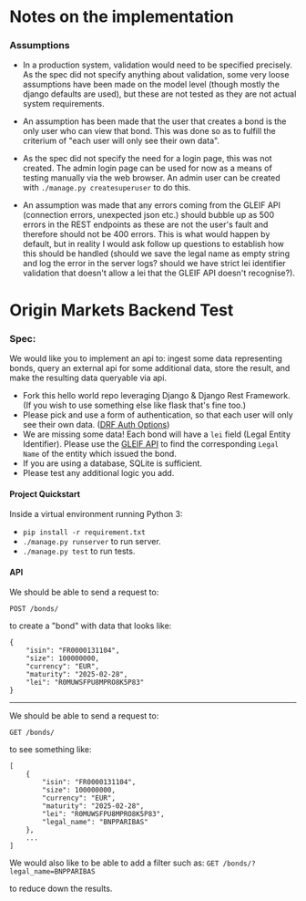 # Notes on the implementation

### Assumptions

- In a production system, validation would need to be specified precisely. As the spec did not specify anything about validation, some very loose assumptions have been made on the model level (though mostly the django defaults are used), but these are not tested as they are not actual system requirements.

- An assumption has been made that the user that creates a bond is the only user who can view that bond. This was done so as to fulfill the criterium of "each user will only see their own data".

- As the spec did not specify the need for a login page, this was not created. The admin login page can be used for now as a means of testing manually via the web browser. An admin user can be created with `./manage.py createsuperuser` to do this.

- An assumption was made that any errors coming from the GLEIF API (connection errors, unexpected json etc.) should bubble up as 500 errors in the REST endpoints as these are not the user's fault and therefore should not be 400 errors. This is what would happen by default, but in reality I would ask follow up questions to establish how this should be handled (should we save the legal name as empty string and log the error in the server logs? should we have strict lei identifier validation that doesn't allow a lei that the GLEIF API doesn't recognise?).


# Origin Markets Backend Test

### Spec:

We would like you to implement an api to: ingest some data representing bonds, query an external api for some additional data, store the result, and make the resulting data queryable via api.
- Fork this hello world repo leveraging Django & Django Rest Framework. (If you wish to use something else like flask that's fine too.)
- Please pick and use a form of authentication, so that each user will only see their own data. ([DRF Auth Options](https://www.django-rest-framework.org/api-guide/authentication/#api-reference))
- We are missing some data! Each bond will have a `lei` field (Legal Entity Identifier). Please use the [GLEIF API](https://www.gleif.org/en/lei-data/gleif-lei-look-up-api/access-the-api) to find the corresponding `Legal Name` of the entity which issued the bond.
- If you are using a database, SQLite is sufficient.
- Please test any additional logic you add.

#### Project Quickstart

Inside a virtual environment running Python 3:
- `pip install -r requirement.txt`
- `./manage.py runserver` to run server.
- `./manage.py test` to run tests.

#### API

We should be able to send a request to:

`POST /bonds/`

to create a "bond" with data that looks like:
~~~
{
    "isin": "FR0000131104",
    "size": 100000000,
    "currency": "EUR",
    "maturity": "2025-02-28",
    "lei": "R0MUWSFPU8MPRO8K5P83"
}
~~~
---
We should be able to send a request to:

`GET /bonds/`

to see something like:
~~~
[
    {
        "isin": "FR0000131104",
        "size": 100000000,
        "currency": "EUR",
        "maturity": "2025-02-28",
        "lei": "R0MUWSFPU8MPRO8K5P83",
        "legal_name": "BNPPARIBAS"
    },
    ...
]
~~~
We would also like to be able to add a filter such as:
`GET /bonds/?legal_name=BNPPARIBAS`

to reduce down the results.
